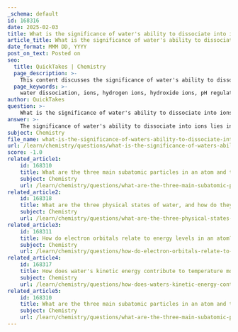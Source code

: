 ```yaml
---
_schema: default
id: 168316
date: 2025-02-03
title: What is the significance of water's ability to dissociate into ions?
article_title: What is the significance of water's ability to dissociate into ions?
date_format: MMM DD, YYYY
post_on_text: Posted on
seo:
  title: QuickTakes | Chemistry
  page_description: >-
    This content discusses the significance of water's ability to dissociate into hydrogen and hydroxide ions, highlighting its importance in pH regulation, chemical reactions, acid-base chemistry, buffer systems, and its role in biological processes.
  page_keywords: >-
    water dissociation, ions, hydrogen ions, hydroxide ions, pH regulation, acids and bases, buffer systems, chemical reactions, metabolic processes, hydrogen bonding, biological systems, homeostasis, aqueous solutions, biochemical processes
author: QuickTakes
question: >-
    What is the significance of water's ability to dissociate into ions?
answer: >-
    The significance of water's ability to dissociate into ions lies in its fundamental role in biological systems and chemical processes. When water (H₂O) dissociates, it splits into hydrogen ions (H⁺) and hydroxide ions (OH⁻). This dissociation is crucial for several reasons:\n\n1. **pH Regulation**: The concentration of hydrogen ions in a solution determines its pH level, which is a measure of acidity or basicity. The pH scale ranges from 0 to 14, with lower values indicating acidic conditions (higher H⁺ concentration) and higher values indicating basic conditions (higher OH⁻ concentration). Maintaining a stable pH is essential for the proper functioning of biological systems, as many biochemical reactions are sensitive to changes in pH.\n\n2. **Acids and Bases**: The dissociation of water is the foundation for the concepts of acids and bases. Acids are substances that increase the concentration of H⁺ ions in a solution, while bases increase the concentration of OH⁻ ions. This relationship is vital for understanding chemical interactions in biological systems, including enzyme activity and metabolic processes.\n\n3. **Buffer Systems**: Biological systems often utilize buffers—substances that can absorb excess H⁺ or OH⁻ ions to maintain a stable pH. The dissociation of water contributes to the buffering capacity of biological fluids, such as blood, which is crucial for homeostasis.\n\n4. **Chemical Reactions**: The presence of H⁺ and OH⁻ ions allows for various chemical reactions to occur in aqueous solutions. Many metabolic processes, including cellular respiration and photosynthesis, depend on the availability of these ions.\n\n5. **Hydrogen Bonding**: The dissociation of water also plays a role in the formation of hydrogen bonds between water molecules and other substances. This property is significant for the unique characteristics of water, such as its high specific heat, surface tension, and solvent capabilities, which are essential for life.\n\nIn summary, the ability of water to dissociate into ions is fundamental to maintaining pH balance, facilitating chemical reactions, and supporting the biochemical processes necessary for life. Understanding this property is crucial for studying the chemistry of life and the interactions within biological systems.
subject: Chemistry
file_name: what-is-the-significance-of-waters-ability-to-dissociate-into-ions.md
url: /learn/chemistry/questions/what-is-the-significance-of-waters-ability-to-dissociate-into-ions
score: -1.0
related_article1:
    id: 168310
    title: What are the three main subatomic particles in an atom and their respective charges?
    subject: Chemistry
    url: /learn/chemistry/questions/what-are-the-three-main-subatomic-particles-in-an-atom-and-their-respective-charges
related_article2:
    id: 168318
    title: What are the three physical states of water, and how do they differ in terms of molecular arrangement?
    subject: Chemistry
    url: /learn/chemistry/questions/what-are-the-three-physical-states-of-water-and-how-do-they-differ-in-terms-of-molecular-arrangement
related_article3:
    id: 168311
    title: How do electron orbitals relate to energy levels in an atom?
    subject: Chemistry
    url: /learn/chemistry/questions/how-do-electron-orbitals-relate-to-energy-levels-in-an-atom
related_article4:
    id: 168317
    title: How does water's kinetic energy contribute to temperature moderation?
    subject: Chemistry
    url: /learn/chemistry/questions/how-does-waters-kinetic-energy-contribute-to-temperature-moderation
related_article5:
    id: 168310
    title: What are the three main subatomic particles in an atom and their respective charges?
    subject: Chemistry
    url: /learn/chemistry/questions/what-are-the-three-main-subatomic-particles-in-an-atom-and-their-respective-charges
---
```


&nbsp;